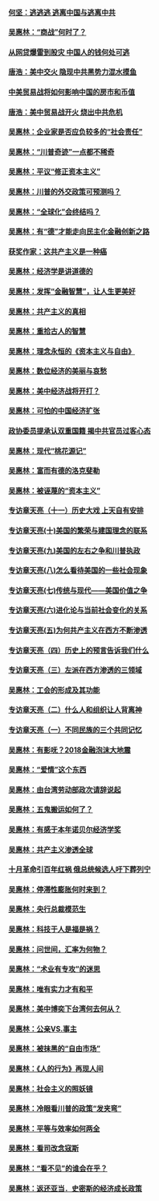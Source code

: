 #### [何坚：逃逃逃 逃离中国与逃离中共](../pages/nsc423/n10592891.md?t=10140034) 

#### [吴惠林：“商战”何时了？](../pages/nsc423/n10573558.md?t=10140034) 

#### [从网贷爆雷到股灾 中国人的钱何处可逃](../pages/nsc423/n10572800.md?t=10140034) 

#### [唐浩：美中交火 隐现中共黑势力混水摸鱼](../pages/nsc423/n10544040.md?t=10140034) 

#### [中美贸易战将如何影响中国的房市和币值](../pages/nsc423/n10543697.md?t=10140034) 

#### [唐浩：美中贸易战开火 烧出中共危机](../pages/nsc423/n10540126.md?t=10140034) 

#### [吴惠林：企业家是否应负较多的“社会责任”](../pages/nsc423/n10535022.md?t=10140034) 

#### [吴惠林：“川普奇迹”一点都不稀奇](../pages/nsc423/n10512808.md?t=10140034) 

#### [吴惠林：平议“修正资本主义”](../pages/nsc423/n10495724.md?t=10140034) 

#### [吴惠林：川普的外交政策可预测吗？](../pages/nsc423/n10462387.md?t=10140034) 

#### [吴惠林：“全球化”会终结吗？](../pages/nsc423/n10452838.md?t=10140034) 

#### [吴惠林：有“德”才能走向民主化金融创新之路](../pages/nsc423/n10432292.md?t=10140034) 

#### [获奖作家：这共产主义是一种癌](../pages/nsc423/n10431541.md?t=10140034) 

#### [吴惠林：经济学是讲道德的](../pages/nsc423/n10398014.md?t=10140034) 

#### [吴惠林：发挥“金融智慧”，让人生更美好](../pages/nsc423/n10375019.md?t=10140034) 

#### [吴惠林：共产主义的真相](../pages/nsc423/n10351394.md?t=10140034) 

#### [吴惠林：重拾古人的智慧](../pages/nsc423/n10337691.md?t=10140034) 

#### [吴惠林：理念永恒的《资本主义与自由》](../pages/nsc423/n10316274.md?t=10140034) 

#### [吴惠林：数位经济的美丽与哀愁](../pages/nsc423/n10292946.md?t=10140034) 

#### [吴惠林：美中经济战将开打？](../pages/nsc423/n10258825.md?t=10140034) 

#### [吴惠林：可怕的中国经济扩张](../pages/nsc423/n10219147.md?t=10140034) 

#### [政协委员提承认双重国籍 揭中共官员过客心态](../pages/nsc423/n10208809.md?t=10140034) 

#### [吴惠林：现代“桃花源记”](../pages/nsc423/n10185234.md?t=10140034) 

#### [吴惠林：富而有德的洛克斐勒](../pages/nsc423/n10142264.md?t=10140034) 

#### [吴惠林：被诬蔑的“资本主义”](../pages/nsc423/n10124816.md?t=10140034) 

#### [专访章天亮（十一）历史大戏 上天自有安排](../pages/nsc423/n10094905.md?t=10140034) 

#### [专访章天亮(十)美国的繁荣与建国理念的联系](../pages/nsc423/n10094899.md?t=10140034) 

#### [专访章天亮(九)美国的左右之争和川普执政](../pages/nsc423/n10094889.md?t=10140034) 

#### [专访章天亮(八)怎么看待美国的一些社会现象](../pages/nsc423/n10094857.md?t=10140034) 

#### [专访章天亮(七)传统与现代——美国价值之争](../pages/nsc423/n10093140.md?t=10140034) 

#### [专访章天亮(六)进化论与当前社会变化的关系](../pages/nsc423/n10092036.md?t=10140034) 

#### [专访章天亮(五)为何共产主义在西方不断渗透](../pages/nsc423/n10083620.md?t=10140034) 

#### [专访章天亮（四）历史上的预言告诉我们什么](../pages/nsc423/n10083606.md?t=10140034) 

#### [专访章天亮（三）左派在西方渗透的三领域](../pages/nsc423/n10081115.md?t=10140034) 

#### [吴惠林：工会的形成及其功能](../pages/nsc423/n10080633.md?t=10140034) 

#### [专访章天亮（二）什么人和组织让人背离神](../pages/nsc423/n10076637.md?t=10140034) 

#### [专访章天亮（一）不同民族的三个共同记忆](../pages/nsc423/n10074188.md?t=10140034) 

#### [吴惠林：有影呒？2018金融泡沫大地震](../pages/nsc423/n10040534.md?t=10140034) 

#### [吴惠林：“爱情”这个东西](../pages/nsc423/n10019423.md?t=10140034) 

#### [吴惠林：由台湾劳动部政次请辞说起](../pages/nsc423/n9979679.md?t=10140034) 

#### [吴惠林：五鬼搬运如何了？](../pages/nsc423/n9925338.md?t=10140034) 

#### [吴惠林：有感于本年诺贝尔经济学奖](../pages/nsc423/n9871883.md?t=10140034) 

#### [吴惠林：共产主义渗透全球](../pages/nsc423/n9812748.md?t=10140034) 

#### [十月革命引百年红祸 俄总统候选人吁下葬列宁](../pages/nsc423/n9810182.md?t=10140034) 

#### [吴惠林：停滞性膨胀何时来到？](../pages/nsc423/n9764136.md?t=10140034) 

#### [吴惠林：央行总裁模范生](../pages/nsc423/n9728134.md?t=10140034) 

#### [吴惠林：科技于人是福是祸？](../pages/nsc423/n9672982.md?t=10140034) 

#### [吴惠林：问世间，汇率为何物？](../pages/nsc423/n9621788.md?t=10140034) 

#### [吴惠林：“术业有专攻”的迷思](../pages/nsc423/n9580363.md?t=10140034) 

#### [吴惠林：唯有实力才有和平](../pages/nsc423/n9529599.md?t=10140034) 

#### [吴惠林：美中博奕下台湾何去何从？](../pages/nsc423/n9483598.md?t=10140034) 

#### [吴惠林：公亲VS.事主](../pages/nsc423/n9425637.md?t=10140034) 

#### [吴惠林：被抹黑的“自由市场”](../pages/nsc423/n9351545.md?t=10140034) 

#### [吴惠林：《人的行为》再现人间](../pages/nsc423/n9296339.md?t=10140034) 

#### [吴惠林：社会主义的照妖镜](../pages/nsc423/n9243460.md?t=10140034) 

#### [吴惠林：冷眼看川普的政策“发夹弯”](../pages/nsc423/n9120684.md?t=10140034) 

#### [吴惠林：平等与效率如何两全](../pages/nsc423/n9075430.md?t=10140034) 

#### [吴惠林：看司改念寇斯](../pages/nsc423/n9024915.md?t=10140034) 

#### [吴惠林：“看不见”的谁会在乎？](../pages/nsc423/n8977488.md?t=10140034) 

#### [吴惠林：返还亚当．史密斯的经济成长政策](../pages/nsc423/n8931896.md?t=10140034) 

